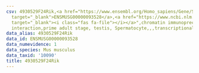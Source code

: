 ```yaml
---
csv: 4930529F24Rik,<a href="https://www.ensembl.org/Homo_sapiens/Gene/Summary?db=core;g=ENSMUSG00000093528"
  target="_blank">ENSMUSG00000093528</a>,<a href="https://www.ncbi.nlm.nih.gov/pubmed/25450459"
  target="_blank"><i class="fas fa-file"></i></a>",chromatin immunoprecipitation assay,direct
  interaction,prime adult stage, testis, Spermatocyte,,,transcriptional regulation,
data_alias: 4930529F24Rik
data_id: ENSMUSG00000093528
data_numevidence: 1
data_species: Mus musculus
data_taxid: '10090'
title: 4930529F24Rik
---
```

